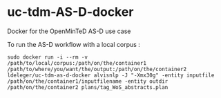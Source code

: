 # uc-tdm-AS-D-docker

Docker for the OpenMinTeD AS-D use case

To run the AS-D workflow with a local corpus :

```sudo docker run -i --rm -v /path/to/local/corpus:/path/on/the/container1 /path/to/where/you/want/the/output:/path/on/the/container2 ldeleger/uc-tdm-as-d-docker alvisnlp -J "-Xmx30g" -entity inputfile /path/on/the/container1/inputfilename -entity outdir /path/on/the/container2 plans/tag_WoS_abstracts.plan```



